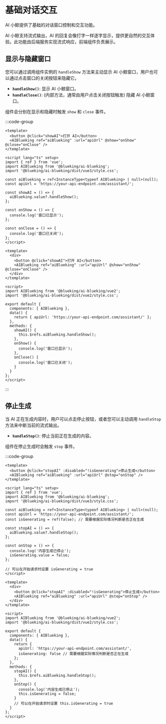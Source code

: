 # 基础对话交互

AI 小鲸提供了基础的对话窗口控制和交互功能。

AI 小鲸支持流式输出，AI 的回复会像打字一样逐字显示，提供更自然的交互体验。此功能由后端服务实现流式响应，前端组件负责展示。

## 显示与隐藏窗口

您可以通过调用组件实例的 `handleShow` 方法来主动显示 AI 小鲸窗口，用户也可以通过点击窗口的关闭按钮来隐藏它。

-   **`handleShow()`**: 显示 AI 小鲸窗口。
-   **`handleClose()`**: (内部方法，通常由用户点击关闭按钮触发) 隐藏 AI 小鲸窗口。

组件会分别在显示和隐藏时触发 `show` 和 `close` 事件。

:::code-group
```vue [Vue 3]
<template>
  <button @click="showAI">打开 AI</button>
  <AIBlueking ref="aiBlueking" :url="apiUrl" @show="onShow" @close="onClose" />
</template>

<script lang="ts" setup>
import { ref } from 'vue';
import AIBlueking from '@blueking/ai-blueking';
import '@blueking/ai-blueking/dist/vue3/style.css';

const aiBlueking = ref<InstanceType<typeof AIBlueking> | null>(null);
const apiUrl = 'https://your-api-endpoint.com/assistant/';

const showAI = () => {
  aiBlueking.value?.handleShow();
};

const onShow = () => {
  console.log('窗口已显示');
};

const onClose = () => {
  console.log('窗口已关闭');
};
</script>
```

```vue [Vue 2]
<template>
  <div>
    <button @click="showAI">打开 AI</button>
    <AIBlueking ref="aiBlueking" :url="apiUrl" @show="onShow" @close="onClose" />
  </div>
</template>

<script>
import AIBlueking from '@blueking/ai-blueking/vue2';
import '@blueking/ai-blueking/dist/vue2/style.css';

export default {
  components: { AIBlueking },
  data() {
    return { apiUrl: 'https://your-api-endpoint.com/assistant/' };
  },
  methods: {
    showAI() {
      this.$refs.aiBlueking.handleShow();
    },
    onShow() {
      console.log('窗口已显示');
    },
    onClose() {
      console.log('窗口已关闭');
    }
  }
};
</script>
```
:::

## 停止生成

当 AI 正在生成内容时，用户可以点击停止按钮，或者您可以主动调用 `handleStop` 方法来中断当前的流式输出。

-   **`handleStop()`**: 停止当前正在生成的内容。

组件在停止生成时会触发 `stop` 事件。

:::code-group
```vue [Vue 3]
<template>
  <button @click="stopAI" :disabled="!isGenerating">停止生成</button>
  <AIBlueking ref="aiBlueking" :url="apiUrl" @stop="onStop" />
</template>

<script lang="ts" setup>
import { ref } from 'vue';
import AIBlueking from '@blueking/ai-blueking';
import '@blueking/ai-blueking/dist/vue3/style.css';

const aiBlueking = ref<InstanceType<typeof AIBlueking> | null>(null);
const apiUrl = 'https://your-api-endpoint.com/assistant/';
const isGenerating = ref(false); // 需要根据实际情况判断是否正在生成

const stopAI = () => {
  aiBlueking.value?.handleStop();
};

const onStop = () => {
  console.log('内容生成已停止');
  isGenerating.value = false;
};

// 可以在开始请求时设置 isGenerating = true
</script>
```

```vue [Vue 2]
<template>
  <div>
    <button @click="stopAI" :disabled="!isGenerating">停止生成</button>
    <AIBlueking ref="aiBlueking" :url="apiUrl" @stop="onStop" />
  </div>
</template>

<script>
import AIBlueking from '@blueking/ai-blueking/vue2';
import '@blueking/ai-blueking/dist/vue2/style.css';

export default {
  components: { AIBlueking },
  data() {
    return {
      apiUrl: 'https://your-api-endpoint.com/assistant/',
      isGenerating: false // 需要根据实际情况判断是否正在生成
    };
  },
  methods: {
    stopAI() {
      this.$refs.aiBlueking.handleStop();
    },
    onStop() {
      console.log('内容生成已停止');
      this.isGenerating = false;
    }
    // 可以在开始请求时设置 this.isGenerating = true
  }
};
</script>
```